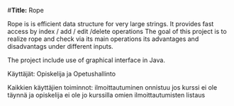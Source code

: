#**Title:** Rope

Rope is is efficient data structure for very large strings. 
It provides fast access by index / add / edit /delete operations
The goal of this project is to realize rope and check via its main operations its advantages and disadvantags 
under different inputs. 

The project include use of graphical interface in Java. 




Käyttäjät: Opiskelija ja Opetushallinto

Kaikkien käyttäjien toiminnot:
ilmoittautuminen 
onnistuu jos kurssi ei ole täynnä ja opiskelija ei ole jo kurssilla
omien ilmoittautumisten listaus





